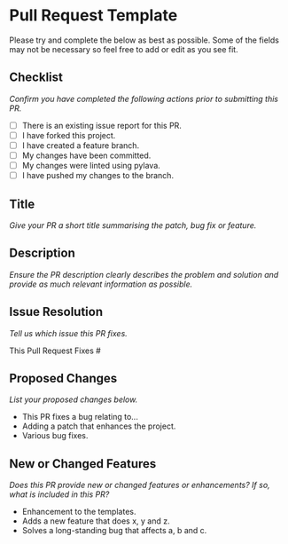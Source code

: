 # Pull Request Template

Please try and complete the below as best as possible. Some of the fields may
not be necessary so feel free to add or edit as you see fit.

## Checklist

_Confirm you have completed the following actions prior to submitting this PR._

- [ ] There is an existing issue report for this PR.
- [ ] I have forked this project.
- [ ] I have created a feature branch.
- [ ] My changes have been committed.
- [ ] My changes were linted using pylava.
- [ ] I have pushed my changes to the branch.

## Title

_Give your PR a short title summarising the patch, bug fix or feature._

## Description

_Ensure the PR description clearly describes the problem and solution and provide as much relevant information as possible._

## Issue Resolution

_Tell us which issue this PR fixes._

This Pull Request Fixes #

## Proposed Changes

_List your proposed changes below._

- This PR fixes a bug relating to...
- Adding a patch that enhances the project.
- Various bug fixes.

## New or Changed Features

_Does this PR provide new or changed features or enhancements? If so, what is included in this PR?_

- Enhancement to the templates.
- Adds a new feature that does x, y and z.
- Solves a long-standing bug that affects a, b and c.